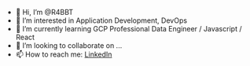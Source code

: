 - 👋 Hi, I’m @R4BBT
- 👀 I’m interested in Application Development, DevOps
- 🌱 I’m currently learning GCP Professional Data Engineer / Javascript / React
- 💞️ I’m looking to collaborate on ...
- 📫 How to reach me: [LinkedIn](https://www.linkedin.com/in/ryan-fangk/)

<!---
R4BBT/R4BBT is a ✨ special ✨ repository because its `README.md` (this file) appears on your GitHub profile.
You can click the Preview link to take a look at your changes.
--->
